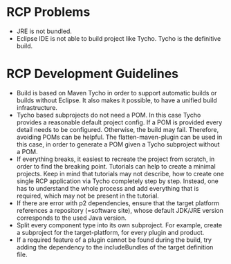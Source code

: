 # RCP Problems
* JRE is not bundled.
* Eclipse IDE is not able to build project like Tycho.
    Tycho is the definitive build.
# RCP Development Guidelines
* Build is based on Maven Tycho in order to support automatic builds or builds without Eclipse.
    It also makes it possible, to have a unified build infrastructure.
* Tycho based subprojects do not need a POM.
    In this case Tycho provides a reasonable default project config.
    If a POM is provided every detail needs to be configured.
    Otherwise, the build may fail.
    Therefore, avoiding POMs can be helpful.
    The flatten-maven-plugin can be used in this case,
    in order to generate a POM given a Tycho subproject without a POM.
* If everything breaks, it easiest to recreate the project from scratch,
    in order to find the breaking point.
    Tutorials can help to create a minimal projects.
    Keep in mind that tutorials may not describe,
    how to create one single RCP application via Tycho completely step by step.
    Instead, one has to understand the whole process and add everything that is required,
    which may not be present in the tutorial.
* If there are error with p2 dependencies,
    ensure that the target platform references a repository (=software site),
    whose default JDK/JRE version corresponds to the used Java version.
* Split every component type into its own subproject.
    For example, create a subproject for the target-platform,
    for every plugin and product.
* If a required feature of a plugin cannot be found during the build,
    try adding the dependency to the includeBundles of the target definition file.